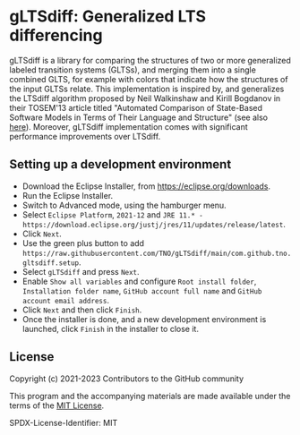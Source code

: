 # gLTSdiff: Generalized LTS differencing

gLTSdiff is a library for comparing the structures of two or more generalized labeled transition systems (GLTSs), and merging them into a single combined GLTS, for example with colors that indicate how the structures of the input GLTSs relate.
This implementation is inspired by, and generalizes the LTSdiff algorithm proposed by Neil Walkinshaw and Kirill Bogdanov in their TOSEM'13 article titled "Automated Comparison of State-Based Software Models in Terms of Their Language and Structure" (see also [here](https://doi.org/10.1145/2430545.2430549)).
Moreover, gLTSdiff implementation comes with significant performance improvements over LTSdiff.

## Setting up a development environment

* Download the Eclipse Installer, from https://eclipse.org/downloads.
* Run the Eclipse Installer.
* Switch to Advanced mode, using the hamburger menu.
* Select `Eclipse Platform`, `2021-12` and `JRE 11.* - https://download.eclipse.org/justj/jres/11/updates/release/latest`.
* Click `Next`.
* Use the green plus button to add `https://raw.githubusercontent.com/TNO/gLTSdiff/main/com.github.tno.gltsdiff.setup`.
* Select `gLTSdiff` and press `Next`.
* Enable `Show all variables` and configure `Root install folder`, `Installation folder name`, `GitHub account full name` and `GitHub account email address`.
* Click `Next` and then click `Finish`.
* Once the installer is done, and a new development environment is launched, click `Finish` in the installer to close it.

## License

Copyright (c) 2021-2023 Contributors to the GitHub community

This program and the accompanying materials are made available under the terms of the [MIT License](LICENSE).

SPDX-License-Identifier: MIT
